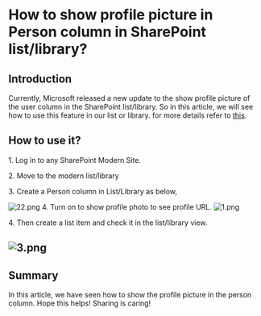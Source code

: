 # How to show profile picture in Person column in SharePoint list/library?

## Introduction 
Currently, Microsoft released a new update to the show profile picture
of the user column in the SharePoint list/library. So in this article,
we will see how to use this feature in our list or library. for more
details refer to
[this](https://techcommunity.microsoft.com/t5/microsoft-365-blog/what-s-new-for-microsoft-lists-microsoft-ignite-2021-mar-2-4/ba-p/2176242 "SharePoint List Updates").
 

## How to use it? 

1\. Log in to any SharePoint Modern Site.

2\. Move to the modern list/library

3\. Create a Person column in List/Library as below,
 

![22.png](https://techcommunity.microsoft.com/t5/image/serverpage/image-id/271652i62B29CEB2AF5FA27/image-size/large?v=v2&px=999 "22.png")
4\. Turn on to show profile photo to see profile URL.
![1.png](https://techcommunity.microsoft.com/t5/image/serverpage/image-id/271653i9FB9527725FB3E1E/image-size/large?v=v2&px=999 "1.png")
 

4\. Then create a list item and check it in the list/library view.
## ![3.png](https://techcommunity.microsoft.com/t5/image/serverpage/image-id/271654iDB07C141434B3453/image-size/large?v=v2&px=999 "3.png")
## Summary 
In this article, we have seen how to show the profile picture in the
person column.
Hope this helps!
Sharing is caring!
